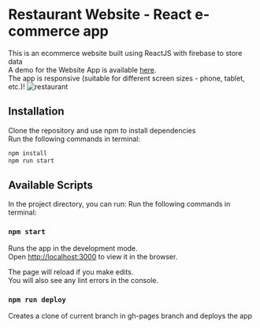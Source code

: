 # Restaurant Website - React e-commerce app

This is an ecommerce website built using ReactJS with firebase to store data\
A demo for the Website App is available [here](https://anujavk.github.io/restaurant-website/).\
The app is responsive (suitable for different screen sizes - phone, tablet, etc.)!
![restaurant](restro-demo.gif "restaurant")

## Installation

Clone the repository and use npm to install dependencies\
Run the following commands in terminal:
```javascript
npm install
npm run start
```

## Available Scripts

In the project directory, you can run:
Run the following commands in terminal:


### `npm start`

Runs the app in the development mode.\
Open [http://localhost:3000](http://localhost:3000) to view it in the browser.

The page will reload if you make edits.\
You will also see any lint errors in the console.

### `npm run deploy`

Creates a clone of current branch in gh-pages branch and deploys the app
